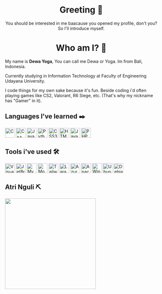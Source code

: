 <h1 align="center">Greeting 👋</h1>

<p align="center">You should be interested in me baacause you opened my profile, don't you? So I'll introduce myself.</p>

<h1 align="center">Who am I? 🤨</h1>
<p>My name is <b>Dewa Yoga</b>, You can call me Dewa or Yoga. Im from Bali, Indonesia.</p>

<p>Currently studying in Information Technology at Faculty of Engineering Udayana University.</p>
<p>I code things for my own sake because it's fun. Beside coding i'd often playing games like CS2, Valorant, R6 Siege, etc. (That's why my nickname has "Gamer" in it).</p>

<h2>Languages I've learned ✒️</h2>
<div>
  <a href="https://en.wikipedia.org/wiki/C_(programming_language)"><img src="https://cdn.jsdelivr.net/gh/devicons/devicon@latest/icons/c/c-original.svg" alt="C" height="32px"></a>
  <a href="https://en.wikipedia.org/wiki/C%2B%2B"><img src="https://cdn.jsdelivr.net/gh/devicons/devicon@latest/icons/cplusplus/cplusplus-original.svg" alt="C++" height="32px"></a>
  <a href="https://www.java.com/en/"><img src="https://cdn.jsdelivr.net/gh/devicons/devicon@latest/icons/java/java-original.svg" alt="Java" height="32px"></a>
  <a href="https://www.python.org/"><img src="https://cdn.jsdelivr.net/gh/devicons/devicon@latest/icons/python/python-original.svg" alt="Python" height="32px"></a>
  <a href="https://en.wikipedia.org/wiki/CSS"><img src="https://cdn.jsdelivr.net/gh/devicons/devicon@latest/icons/css3/css3-original.svg" alt="CSS3" height="32px"></a>
  <a href="https://en.wikipedia.org/wiki/HTML"><img src="https://cdn.jsdelivr.net/gh/devicons/devicon@latest/icons/html5/html5-original.svg" alt="HTML5" height="32px"></a>
  <a href="https://en.wikipedia.org/wiki/JavaScript"><img src="https://cdn.jsdelivr.net/gh/devicons/devicon@latest/icons/javascript/javascript-original.svg" alt="JavaScript" height="32px"></a>
  <a href="https://www.php.net/"><img src="https://cdn.jsdelivr.net/gh/devicons/devicon@latest/icons/php/php" alt="PHP" height="32px"></a>
</div>

<h2>Tools i've used 🛠️</h2>

<div>
  <a href="https://code.visualstudio.com/"><img src="https://cdn.jsdelivr.net/gh/devicons/devicon@latest/icons/vscode/vscode-original.svg" alt="Visual Studio Code" height="32px"></a>
  <a href="https://www.jetbrains.com/"><img src="https://cdn.jsdelivr.net/gh/devicons/devicon@latest/icons/jetbrains/jetbrains-original.svg" alt="JetBrains" height="32px"></a>
  <a href="https://www.mysql.com/"><img src="https://cdn.jsdelivr.net/gh/devicons/devicon@latest/icons/mysql/mysql-original.svg" alt="MySQL" height="32px"></a>
  <a href="https://www.mongodb.com/"><img src="https://cdn.jsdelivr.net/gh/devicons/devicon@latest/icons/mongodb/mongodb-original.svg" alt="MongoDB" height="32px"></a>
  <a href="https://tailwindcss.com/"><img src="https://cdn.jsdelivr.net/gh/devicons/devicon@latest/icons/tailwindcss/tailwindcss-original.svg" alt="Tailwind CSS" height="32px"></a>
  <a href="https://laravel.com/"><img src="https://cdn.jsdelivr.net/gh/devicons/devicon@latest/icons/laravel/laravel-original.svg" alt="Laravel" height="32px"></a>
  <a href="https://azure.microsoft.com/"><img src="https://cdn.jsdelivr.net/gh/devicons/devicon@latest/icons/azure/azure-original.svg" alt="Azure" height="32px"></a>
  <a href="https://httpd.apache.org/"><img src="https://cdn.jsdelivr.net/gh/devicons/devicon@latest/icons/apache/apache-original.svg" alt="Apache" height="32px"></a>
  <a href="https://www.microsoft.com/en-us/windows"><img src="https://cdn.jsdelivr.net/gh/devicons/devicon@latest/icons/windows11/windows11-original.svg" alt="Windows" height="32px"></a>
  <a href="https://ubuntu.com/"><img src="https://cdn.jsdelivr.net/gh/devicons/devicon@latest/icons/ubuntu/ubuntu-original.svg" alt="Ubuntu" height="32px"></a>
  <a href="https://www.debian.org/"><img src="https://cdn.jsdelivr.net/gh/devicons/devicon@latest/icons/debian/debian-original.svg" alt="Debian" height="32px"></a>
</div>
<h2>Atri Nguli ⛏️</h2>
<img src="atri.gif" height="300">




<!--
**DewaYoGamer/DewaYoGamer** is a ✨ _special_ ✨ repository because its `README.md` (this file) appears on your GitHub profile.

Here are some ideas to get you started:

- 🔭 I’m currently working on ...
- 🌱 I’m currently learning ...
- 👯 I’m looking to collaborate on ...
- 🤔 I’m looking for help with ...
- 💬 Ask me about ...
- 📫 How to reach me: ...
- 😄 Pronouns: ...
- ⚡ Fun fact: ...
-->
